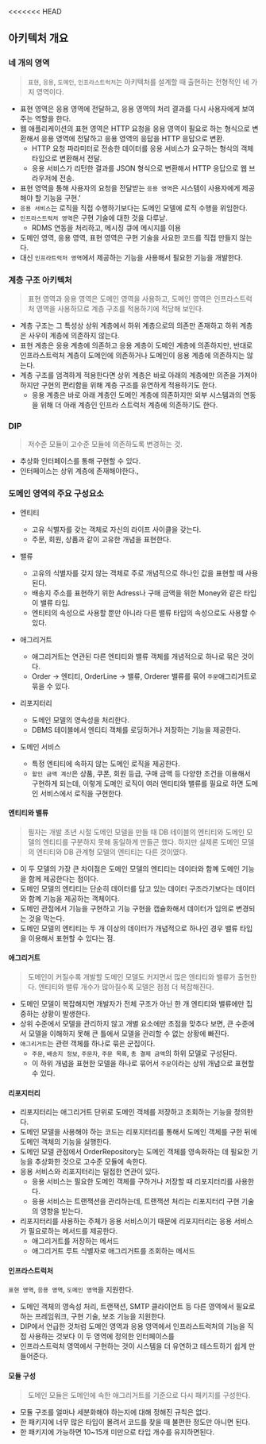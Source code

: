<<<<<<< HEAD
## 아키텍처 개요

### 네 개의 영역
> `표현`, `응용`, `도메인`, `인프라스트럭처`는 아키텍처를 설계할 때 출현하는 전형적인 네 가지 영역이다.

- 표현 영역은 응용 영역에 전달하고, 응용 영역의 처리 결과를 다시 사용자에게 보여주는 역할을 한다.
- 웹 애플리케이션의 표현 영역은 HTTP 요청을 응용 영역이 필요로 하는 형식으로 변환해서 응용 영역에 전달하고 응용 영역의 응답을 HTTP 응답으로 변환.
  + HTTP  요청 파라미터로 전송한 데이터를 응용 서비스가 요구하는 형식의 객체 타입으로 변환해서 전달. 
  + 응용 서비스가 리턴한 결과를 JSON 형식으로 변환해서 HTTP 응답으로 웹 브라우저에 전송.
- 표현 영역을 통해 사용자의 요청을 전달받는 `응용 영역`은 시스템이 사용자에게 제공해야 할 기능을 구현.'
- `응용 서비스`는 로직을 직접 수행하기보다는 도메인 모델에 로직 수행을 위임한다.
- `인프라스트럭처 영역`은 구현 기술에 대한 것을 다루낟.
  + RDMS 연동을 처리하고, 메시징 큐에 메시지를 이용
- 도메인 영역, 응용 영역, 표현 영역은 구현 기술을 사요한 코드를 직접 만들지 않는다.
- 대신 `인프라트럭처 영역`에서 제공하는 기능을 사용해서 필요한 기능을 개발한다.

### 계층 구조 아키텍처
> 표현 영역과 응용 영역은 도메인 영역을 사용하고, 도메인 영역은 인프라스트럭처 영역을 사용하므로 계층 구조를 적용하기에 적당해 보인다.
- 계층 구조는 그 특성상 상위 계층에서 하위 계층으로의 의존만 존재하고 하위 계층은 사우이 계층에 의존하지 않는다.
- 표현 계층은 응용 계층에 의존하고 응용 계층이 도메인 계층에 의존하지만, 반대로 인프라스트럭처 계층이 도메인에 의존하거나 도메인이 응용 계층에 의존하지는 않는다.
- 계층 구조를 엄격하게 적용한다면 상위 계층은 바로 아래의 계층에만 의존을 가져야 하지만 구현의 편리함을 위해 계층 구조를 유연하게 적용하기도 한다.
  + 응용 계층은 바로 아래 계층인 도메인 계층에 의존하지만 외부 시스템과의 연동을 위해 더 아래 계층인 인프라 스트럭처 계층에 의존하기도 한다.

### DIP
> 저수준 모듈이 고수준 모듈에 의존하도록 변경하는 것.
- 추상화 인터페이스를 통해 구현할 수 있다.
- 인터페이스는 상위 계층에 존재해야한다.,

### 도메인 영역의 주요 구성요소
- 엔티티
  + 고유 식별자를 갖는 객체로 자신의 라이프 사이클을 갖는다.
  + 주문, 회원, 상품과 같이 고유한 개념을 표현한다.

- 밸류
  + 고유의 식별자를 갖지 않는 객체로 주로 개념적으로 하나인 값을 표현할 때 사용된다.
  + 배송지 주소를 표현하기 위한 Adress나 구매 금액을 위한 Money와 같은 타입이 밸류 타입.
  + 엔티티의 속성으로 사용할 뿐만 아니라 다른 밸류 타입의 속성으로도 사용할 수 있다.

- 애그리거트
  + 애그리거트는 연관된 다른 엔티티와 밸류 객체를 개념적으로 하나로 묶은 것이다.
  + Order -> 엔티티, OrderLine -> 밸류, Orderer 밸류를 묶어 `주문`애그리거트로 묶을 수 있다.

- 리포지터리
  + 도메인 모델의 영속성을 처리한다.
  + DBMS 테이블에서 엔티티 객체를 로딩하거나 저장하는 기능을 제공한다.

- 도메인 서비스
  + 특정 엔티티에 속하지 않는 도메인 로직을 제공한다.
  + `할인 금액 계산`은 상품, 쿠폰, 회원 등급, 구매 금액 등 다양한 조건을 이용해서 구현하게 되는데, 이렇게 도메인 로직이 여러 엔티티와 밸류를 필요로 하면 도메인 서비스에서 로직을 구현한다.

#### 엔티티와 밸류
> 필자는 개발 초년 시절 도메인 모델을 만들 때 DB 테이블의 엔티티와 도메인 모델의 엔티티를 구분하지 못해 동일하게 만들곤 했다. 하지만 실제론 도메인 모델의 엔티티와 DB 관계형 모델의 엔티티는 다른 것이였다.

- 이 두 모델의 가장 큰 차이점은 도메인 모델의 엔티티는 데이터와 함꼐 도메인 기능을 함께 제공한다는 점이다.
- 도메인 모델의 엔티티는 단순히 데이터를 담고 있는 데이터 구조라기보다는 데이터와 함꼐 기능을 제공하는 객체이다.
- 도메인 관점에서 기능을 구현하고 기능 구현을 캡슐화해서 데이터가 임의로 변경되는 것을 막는다.
- 도메인 모델의 엔티티는 두 개 이상의 데이터가 개념적으로 하나인 경우 밸류 타입을 이용해서 표현할 수 있다는 점.

#### 애그리거트
> 도메인이 커질수록 개발할 도메인 모델도 커지면서 많은 엔티티와 밸류가 출현한다. 엔티티와 밸류 개수가 많아질수록 모델은 점점 더 복잡해진다.

- 도메인 모델이 복잡해지면 개발자가 전체 구조가 아닌 한 개 엔티티와 밸류에만 집중하는 상황이 발생한다.
- 상위 수준에서 모델을 관리하지 않고 개별 요소에만 초점을 맞추다 보면, 큰 수준에서 모델을 이해하지 못해 큰 틀에서 모델을 관리할 수 없는 상황에 빠진다.
- `애그리거트`는 관련 객체를 하나로 묶은 군집이다.
  + `주문`, `배송지 정보`, `주문자`, `주문 목록`, `총 결제 금액`의 하위 모델로 구성된다.
  + 이 하위 개념을 표현한 모델을 하나로 묶어서 `주문`이라는 상위 개념으로 표현할 수 있다.

#### 리포지터리
- 리포지터리는 애그리거트 단위로 도메인 객체를 저장하고 조회하는 기능을 정의한다.
- 도메인 모델을 사용해야 하는 코드는 리포지터리를 통해서 도메인 객체를 구한 뒤에 도메인 객체의 기능을 실행한다.
- 도메인 모델 관점에서 OrderRepository는 도메인 객체를 영속화하는 데 필요한 기능을 추상화한 것으로 고수준 모듈에 속한다.
- 응용 서비스와 리포지터리는 밀접한 연관이 있다.
  + 응용 서비스는 필요한 도메인 객체를 구하거나 저장할 때 리포지터리를 사용한다.
  + 응용 서비스는 트랜잭션을 관리하는데, 트랜잭션 처리는 리포지터리 구현 기술의 영향을 받는다.
- 리포지터리를 사용하는 주체가 응용 서비스이기 때문에 리포지터리는 응용 서비스가 필요로하는 메서드를 제공한다.
  + 애그리거트를 저장하는 메서드
  + 애그리거트 루트 식별자로 애그리거트를 조회하는 메서드

#### 인프라스트럭처
`표현 영역`, `응용 영역`, `도메인 영역`을 지원한다.
- 도메인 객체의 영속성 처리, 트랜잭션, SMTP 클라이언트 등 다른 영역에서 필요로 하는 프레임워크, 구현 기술, 보조 기능을 지원한다.
- DIP에서 언급한 것처럼 도메인 영역과 응용 영역에서 인프라스트럭처의 기능을 직접 사용하는 것보다 이 두 영역에 정의한 인터페이스를 
- 인프라스트럭처 영역에서 구현하는 것이 시스템을 더 유연하고 테스트하기 쉽게 만들어준다.

#### 모듈 구성
> 도메인 모듈은 도메인에 속한 애그리거트를 기준으로 다시 패키지를 구성한다.
- 모듈 구조를 얼마나 세분화해야 하는지에 대해 정해진 규칙은 없다.
- 한 패키지에 너무 많은 타입이 몰려서 코드를 찾을 때 불편한 정도만 아니면 된다.
- 한 패키지에 가능하면 10~15개 미만으로 타입 개수를 유지하면된다.